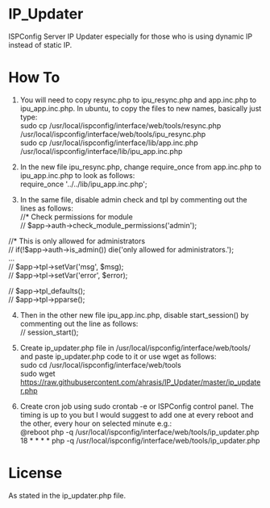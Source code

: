 # IP_Updater

ISPConfig Server IP Updater especially for those who is using dynamic IP instead of static IP.

# How To
1. You will need to copy resync.php to ipu_resync.php and app.inc.php to ipu_app.inc.php. In ubuntu, to copy the files to new names, basically just type:  
sudo cp /usr/local/ispconfig/interface/web/tools/resync.php /usr/local/ispconfig/interface/web/tools/ipu_resync.php  
sudo cp /usr/local/ispconfig/interface/lib/app.inc.php /usr/local/ispconfig/interface/lib/ipu_app.inc.php  

2. In the new file ipu_resync.php, change require_once from app.inc.php to ipu_app.inc.php to look as follows:  
require_once '../../lib/ipu_app.inc.php';  

3.  In the same file, disable admin check and tpl by commenting out the lines as follows:  
//* Check permissions for module  
// $app->auth->check_module_permissions('admin');  
  
//* This is only allowed for administrators  
// if(!$app->auth->is_admin()) die('only allowed for administrators.');  
...  
// $app->tpl->setVar('msg', $msg);  
// $app->tpl->setVar('error', $error);  
  
// $app->tpl_defaults();  
// $app->tpl->pparse();  

4.  Then in the other new file ipu_app.inc.php, disable start_session() by commenting out the line as follows:  
// session_start();  
  
5. Create ip_updater.php file in /usr/local/ispconfig/interface/web/tools/ and paste ip_updater.php code to it or use wget as follows:  
sudo cd /usr/local/ispconfig/interface/web/tools  
sudo wget https://raw.githubusercontent.com/ahrasis/IP_Updater/master/ip_updater.php  

6. Create cron job using sudo crontab -e or ISPConfig control panel. The timing is up to you but I would suggest to add one at every reboot and the other, every hour on selected minute e.g.:  
@reboot php -q /usr/local/ispconfig/interface/web/tools/ip_updater.php  
18 * * * * php -q /usr/local/ispconfig/interface/web/tools/ip_updater.php  

# License
As stated in the ip_updater.php file.
